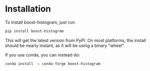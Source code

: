 # Installation

To install boost-histogram, just run:

```bash
pip install boost-histogram
```

This will get the latest version from PyPI. On most platforms, the install should be nearly instant, as it will be using a binary "wheel".


If you use conda, you can instead do:

```bash
conda install -c conda-forge boost-histogram
```


